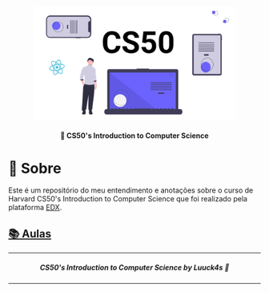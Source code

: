 <p align="center">
<img src="./.github/banner.png" alt="logo" width="80%" />
</p>

<h4  align="center">
	🔭  CS50's Introduction to Computer Science
</h4>


# :stars: Sobre
 
Este é um repositório do meu entendimento e anotações sobre o curso de Harvard CS50's Introduction to Computer Science que foi realizado pela plataforma [EDX](https://learning.edx.org/course/course-v1:HarvardX+CS50+X).



## [:books: Aulas](https://github.com/Luuck4s/CS50/tree/master/IntroductionComputerScience/Aulas/#books-aulas)





--- 

<h5 align="center"> CS50's Introduction to Computer Science by Luuck4s 💜 </h5>

---

